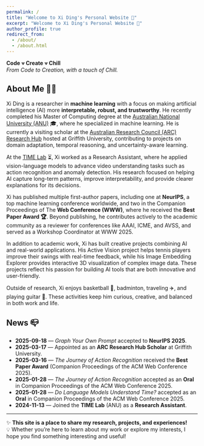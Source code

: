 ```yaml
---
permalink: /
title: "Welcome to Xi Ding's Personal Website 👋"
excerpt: "Welcome to Xi Ding's Personal Website 👋"
author_profile: true
redirect_from: 
  - /about/
  - /about.html
---
```

**Code ⟇ Create ⟇ Chill**  
*From Code to Creation, with a touch of Chill.*

## About Me 🏄‍♂️ 
Xi Ding is a researcher in **machine learning** with a focus on making artificial intelligence (AI) more **interpretable, robust, and trustworthy**. He recently completed his Master of Computing degree at the [Australian National University (ANU)](https://www.anu.edu.au) 🎓, where he specialized in machine learning. He is currently a visiting scholar at the [Australian Research Council (ARC) Research Hub](https://www.griffith.edu.au/griffith-sciences/farming-productivity) hosted at Griffith University, contributing to projects on domain adaptation, temporal reasoning, and uncertainty-aware learning.  

At the [TIME Lab](https://time.anu.edu.au/) ⏳, Xi worked as a Research Assistant, where he applied vision-language models to advance video understanding tasks such as action recognition and anomaly detection. His research focused on helping AI capture long-term patterns, improve interpretability, and provide clearer explanations for its decisions.   

Xi has published multiple first-author papers, including one at **NeurIPS**, a top machine learning conference worldwide, and two in the Companion Proceedings of The **Web Conference (WWW)**, where he received the **Best Paper Award 🏆**. Beyond publishing, he contributes actively to the academic community as a reviewer for conferences like AAAI, ICME, and AVSS, and served as a Workshop Coordinator at WWW 2025.

In addition to academic work, Xi has built creative projects combining AI and real-world applications. His Active Vision project helps tennis players improve their swings with real-time feedback, while his Image Embedding Explorer provides interactive 3D visualization of complex image data. These projects reflect his passion for building AI tools that are both innovative and user-friendly.  

Outside of research, Xi enjoys basketball 🏀, badminton, traveling ✈️, and playing guitar 🎸. These activities keep him curious, creative, and balanced in both work and life.  

## News 📪

- **2025-09-18** — *Graph Your Own Prompt* accepted to **NeurIPS 2025**.
- **2025-03-17** — Appointed as an **ARC Research Hub Scholar** at Griffith University.
- **2025-03-16** — *The Journey of Action Recognition* received the **Best Paper Award** (Companion Proceedings of the ACM Web Conference 2025).
- **2025-01-28** — *The Journey of Action Recognition* accepted as an **Oral** in Companion Proceedings of the ACM Web Conference 2025.
- **2025-01-28** — *Do Language Models Understand Time?* accepted as an **Oral** in Companion Proceedings of the ACM Web Conference 2025.
- **2024-11-13** — Joined the **TIME Lab** (ANU) as a **Research Assistant**.
---
✨ **This site is a place to share my research, projects, and experiences!**  
💡 Whether you’re here to learn about my work or explore my interests, I hope you find something interesting and useful! 

<!-- ## News 📪

<div style="display: flex; align-items: center; margin-bottom: 1.5rem;">
  <img src="/images/ar.gif" alt="The Journey of Action Recognition" width="120" />
  <div style="margin-left: 1rem;">
    Ding, X., Wang, L. “The Journey of Action Recognition.”  
    Accepted by Companion Proceedings of the ACM Web Conference 2025 (Oral, Best Paper Award)
  </div>
</div>

<div style="display: flex; align-items: center; margin-bottom: 1.5rem;">
  <img src="/images/vlm.png" alt="Do Language Models Understand Time?" width="120" />
  <div style="margin-left: 1rem;">
    Ding, X., Wang, L. “Do Language Models Understand Time?”  
    Companion Proceedings of the ACM Web Conference 2025 (Oral)
  </div>
</div>

<div style="display: flex; align-items: center; margin-bottom: 1.5rem;">
  <img src="/images/vadlm.png" alt="Quo Vadis, Anomaly Detection?" width="120" />
  <div style="margin-left: 1rem;">
    Ding, X., Wang, L. “Quo Vadis, Anomaly Detection? LLMs and VLMs in the Spotlight.”  
    arXiv preprint (2024)
  </div>
</div> 


<!-- <div style="display: flex; align-items: flex-start; margin-bottom: 1.5rem;">
  <img src="/images/ar.gif" alt="The Journey of Action Recognition" width="120" />
  <div style="margin-left: 1rem;">
    Ding, X., Wang, L. “The Journey of Action Recognition.”  
    Companion Proceedings of the ACM Web Conference 2025 (Oral, Best Paper Award)
  </div>
</div>

<div style="display: flex; align-items: flex-start; margin-bottom: 1.5rem;">
  <img src="/images/vlm.png" alt="Do Language Models Understand Time?" width="120" />
  <div style="margin-left: 1rem;">
    Ding, X., Wang, L. “Do Language Models Understand Time?”  
    Companion Proceedings of the ACM Web Conference 2025 (Oral)
  </div>
</div>

<div style="display: flex; align-items: flex-start; margin-bottom: 1.5rem;">
  <img src="/images/vadlm.png" alt="Quo Vadis, Anomaly Detection?" width="120" />
  <div style="margin-left: 1rem;">
    Ding, X., Wang, L. “Quo Vadis, Anomaly Detection? LLMs and VLMs in the Spotlight.”  
    arXiv preprint (2024) 
  </div>
</div> -->

